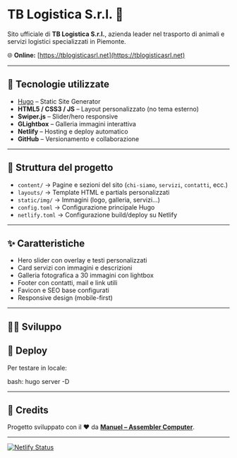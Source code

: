# TB Logistica S.r.l. 🚚

Sito ufficiale di **TB Logistica S.r.l.**, azienda leader nel trasporto di animali e servizi logistici specializzati in Piemonte.

🌐 **Online:** [https://tblogisticasrl.net](https://tblogisticasrl.net)

---

## 🚀 Tecnologie utilizzate
- [Hugo](https://gohugo.io/) – Static Site Generator
- **HTML5 / CSS3 / JS** – Layout personalizzato (no tema esterno)
- **Swiper.js** – Slider/hero responsive
- **GLightbox** – Galleria immagini interattiva
- **Netlify** – Hosting e deploy automatico
- **GitHub** – Versionamento e collaborazione

---

## 📂 Struttura del progetto
- `content/` → Pagine e sezioni del sito (`chi-siamo`, `servizi`, `contatti`, ecc.)
- `layouts/` → Template HTML e partials personalizzati
- `static/img/` → Immagini (logo, galleria, servizi…)
- `config.toml` → Configurazione principale Hugo
- `netlify.toml` → Configurazione build/deploy su Netlify

---

## ✨ Caratteristiche
- Hero slider con overlay e testi personalizzati
- Card servizi con immagini e descrizioni
- Galleria fotografica a 30 immagini con lightbox
- Footer con contatti, mail e link utili
- Favicon e SEO base configurati
- Responsive design (mobile-first)

---

## 👨‍💻 Sviluppo

## 🔧 Deploy
Per testare in locale:

bash: 
hugo server -D

---

## 🤝 Credits

Progetto sviluppato con il ❤️ da [**Manuel – Assembler Computer**](https://www.assemblercomputer.net/).

---

[![Netlify Status](https://api.netlify.com/api/v1/badges/59d9f580-da70-4f7c-bde7-a64193b296bf/deploy-status)](https://app.netlify.com/projects/tblogisticasrl/deploys)

